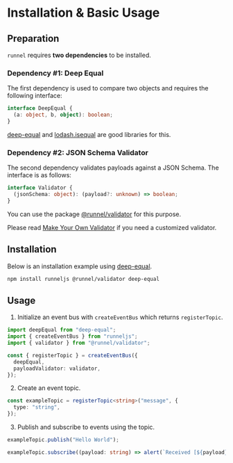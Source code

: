 # Installation & Basic Usage

## Preparation

`runnel` requires **two dependencies** to be installed.

### Dependency #1: Deep Equal

The first dependency is used to compare two objects and requires the following interface:

```ts
interface DeepEqual {
  (a: object, b, object): boolean;
}
```

[deep-equal](https://www.npmjs.com/package/deep-equal) and [lodash.isequal](https://www.npmjs.com/package/lodash.isequal) are good libraries for this.

### Dependency #2: JSON Schema Validator

The second dependency validates payloads against a JSON Schema. The interface is as follows:

```ts
interface Validator {
  (jsonSchema: object): (payload?: unknown) => boolean;
}
```

You can use the package [@runnel/validator](https://www.npmjs.com/package/@runnel/validator) for this purpose.

Please read [Make Your Own Validator](/libraries/make-your-own/#validator) if you need a customized validator.

## Installation

Below is an installation example using [deep-equal](https://www.npmjs.com/package/deep-equal).

```sh
npm install runneljs @runnel/validator deep-equal
```

## Usage

1. Initialize an event bus with `createEventBus` which returns `registerTopic`.

```ts
import deepEqual from "deep-equal";
import { createEventBus } from "runneljs";
import { validator } from "@runnel/validator";

const { registerTopic } = createEventBus({
  deepEqual,
  payloadValidator: validator,
});
```

2. Create an event topic.

```ts
const exampleTopic = registerTopic<string>("message", {
  type: "string",
});
```

3. Publish and subscribe to events using the topic.

```ts
exampleTopic.publish("Hello World");
```

```ts
exampleTopic.subscribe((payload: string) => alert(`Received [${payload}]`));
```
